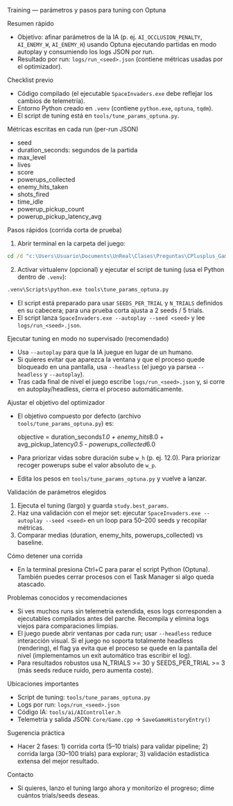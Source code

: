 Training — parámetros y pasos para tuning con Optuna

Resumen rápido
- Objetivo: afinar parámetros de la IA (p. ej. `AI_OCCLUSION_PENALTY`, `AI_ENEMY_W`, `AI_ENEMY_H`) usando Optuna ejecutando partidas en modo autoplay y consumiendo los logs JSON por run.
- Resultado por run: `logs/run_<seed>.json` (contiene métricas usadas por el optimizador).

Checklist previo
- Código compilado (el ejecutable `SpaceInvaders.exe` debe reflejar los cambios de telemetría).
- Entorno Python creado en `.venv` (contiene `python.exe`, `optuna`, `tqdm`).
- El script de tuning está en `tools/tune_params_optuna.py`.

Métricas escritas en cada run (per-run JSON)
- seed
- duration_seconds: segundos de la partida
- max_level
- lives
- score
- powerups_collected
- enemy_hits_taken
- shots_fired
- time_idle
- powerup_pickup_count
- powerup_pickup_latency_avg

Pasos rápidos (corrida corta de prueba)
1) Abrir terminal en la carpeta del juego:

```cmd
cd /d "c:\Users\Usuario\Documents\UnReal\Clases\Preguntas\CPlusplus_Games\SpaceInvaders"
```

2) Activar virtualenv (opcional) y ejecutar el script de tuning (usa el Python dentro de `.venv`):

```cmd
.venv\Scripts\python.exe tools\tune_params_optuna.py
```

- El script está preparado para usar `SEEDS_PER_TRIAL` y `N_TRIALS` definidos en su cabecera; para una prueba corta ajusta a 2 seeds / 5 trials.
- El script lanza `SpaceInvaders.exe --autoplay --seed <seed>` y lee `logs/run_<seed>.json`.

Ejecutar tuning en modo no supervisado (recomendado)
- Usa `--autoplay` para que la IA juegue en lugar de un humano.
- Si quieres evitar que aparezca la ventana y que el proceso quede bloqueado en una pantalla, usa `--headless` (el juego ya parsea `--headless` y `--autoplay`).
- Tras cada final de nivel el juego escribe `logs/run_<seed>.json` y, si corre en autoplay/headless, cierra el proceso automáticamente.

Ajustar el objetivo del optimizador
- El objetivo compuesto por defecto (archivo `tools/tune_params_optuna.py`) es:

  objective = duration_seconds*1.0 + enemy_hits*8.0 + avg_pickup_latency*0.5 - powerups_collected*6.0

- Para priorizar vidas sobre duración sube `w_h` (p. ej. 12.0). Para priorizar recoger powerups sube el valor absoluto de `w_p`.
- Edita los pesos en `tools/tune_params_optuna.py` y vuelve a lanzar.

Validación de parámetros elegidos
1) Ejecuta el tuning (largo) y guarda `study.best_params`.
2) Haz una validación con el mejor set: ejecutar `SpaceInvaders.exe --autoplay --seed <seed>` en un loop para 50–200 seeds y recopilar métricas.
3) Comparar medias (duration, enemy_hits, powerups_collected) vs baseline.

Cómo detener una corrida
- En la terminal presiona Ctrl+C para parar el script Python (Optuna). También puedes cerrar procesos con el Task Manager si algo queda atascado.

Problemas conocidos y recomendaciones
- Si ves muchos runs sin telemetría extendida, esos logs corresponden a ejecutables compilados antes del parche. Recompila y elimina logs viejos para comparaciones limpias.
- El juego puede abrir ventanas por cada run; usar `--headless` reduce interacción visual. Si el juego no soporta totalmente headless (rendering), el flag ya evita que el proceso se quede en la pantalla del nivel (implementamos un exit automático tras escribir el log).
- Para resultados robustos usa N_TRIALS >= 30 y SEEDS_PER_TRIAL >= 3 (más seeds reduce ruido, pero aumenta coste).

Ubicaciones importantes
- Script de tuning: `tools/tune_params_optuna.py`
- Logs por run: `logs/run_<seed>.json`
- Código IA: `tools/ai/AIController.h`
- Telemetría y salida JSON: `Core/Game.cpp` -> `SaveGameHistoryEntry()`

Sugerencia práctica
- Hacer 2 fases: 1) corrida corta (5–10 trials) para validar pipeline; 2) corrida larga (30–100 trials) para explorar; 3) validación estadística extensa del mejor resultado.

Contacto
- Si quieres, lanzo el tuning largo ahora y monitorizo el progreso; dime cuántos trials/seeds deseas.
